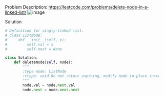 Problem Description: https://leetcode.com/problems/delete-node-in-a-linked-list/
![image](https://user-images.githubusercontent.com/11685096/150645909-dca47636-5f5c-4654-975d-d8762426416a.png)

Solution
```python
# Definition for singly-linked list.
# class ListNode:
#     def __init__(self, x):
#         self.val = x
#         self.next = None

class Solution:
    def deleteNode(self, node):
        """
        :type node: ListNode
        :rtype: void Do not return anything, modify node in-place instead.
        """
        node.val = node.next.val
        node.next = node.next.next
```
